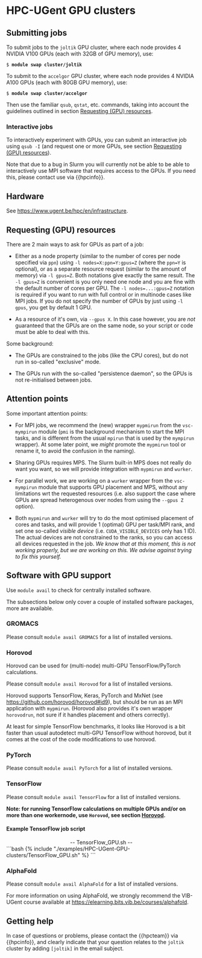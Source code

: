 # HPC-UGent GPU clusters

## Submitting jobs

To submit jobs to the `joltik` GPU cluster, where each node provides 4
NVIDIA V100 GPUs (each with 32GB of GPU memory), use:

<pre><code>$ <b>module swap cluster/joltik</b>
</code></pre>

To submit to the `accelgor` GPU cluster, where each node provides 4
NVIDIA A100 GPUs (each with 80GB GPU memory), use:

<pre><code>$ <b>module swap cluster/accelgor</b>
</code></pre>

Then use the familiar `qsub`, `qstat`, etc. commands, taking into
account the guidelines outlined in
section [Requesting (GPU) resources](./#requesting-gpu-resources).

### Interactive jobs

To interactively experiment with GPUs, you can submit an interactive job
using `qsub -I` (and request one or more GPUs, see
section [Requesting (GPU) resources](./#requesting-gpu-resources)).

Note that due to a bug in Slurm you will currently not be able to be
able to interactively use MPI software that requires access to the GPUs.
If you need this, please contact use via {{hpcinfo}}.

## Hardware

See <https://www.ugent.be/hpc/en/infrastructure>.

## Requesting (GPU) resources

There are 2 main ways to ask for GPUs as part of a job:

-   Either as a node property (similar to the number of cores per node
    specified via `ppn`) using `-l nodes=X:ppn=Y:gpus=Z` (where the
    `ppn=Y` is optional), or as a separate resource request (similar to
    the amount of memory) via `-l gpus=Z`. Both notations give exactly
    the same result. The `-l gpus=Z` is convenient is you only need one
    node and you are fine with the default number of cores per GPU. The
    `-l nodes=...:gpus=Z` notation is required if you want to run with
    full control or in multinode cases like MPI jobs. If you do not
    specify the number of GPUs by just using `-l gpus`, you get by
    default 1 GPU.

-   As a resource of it's own, via `--gpus X`. In this case however, you
    are *not* guaranteed that the GPUs are on the same node, so your
    script or code must be able to deal with this.

<!-- %  TODO We are providing a parallel wrapper ``wurker'' in the ``vsc-mympirun'' module to help with this
%  (and with other more usual parallel work, similar to the usual ``worker'' or ``atools'' tools).
%\item As a partial node resource, via ``-l nodes=...:mps=Z'' or ``-l mps=Z''.
%  This triggers the Multi-Process Service (MPS, see https://docs.nvidia.com/deploy/pdf/CUDA_Multi_Process_Service_Overview.pdf),
%  a way to ask for part of a GPU. The ``mps=`` value is a percentage of a GPU, and when submitting the job,
%  you typically ask for a multiple of 100. The jobscript can then hand out portions of this (e.g. 50 per task) to the actual work.
%  This is useful when a single application or MPI task cannot utilise a single/full GPU, and there are many other similar tasks that
%  need to be processed or increasing the MPI ranks gives a speedup (e.g. when there is a significant portion of CPU work in the code).
%  Unfortunately, this is not a silver bullet, and might require some experimenting to found out any potential benefits and proper tuning.
%  TODO: how can a user now that an application is not using the full gpu resources?
%  TODO this needs testing and there are some constraints (eg one mps job per node and thus one user per node using MPS)
%  TODO needs proper integration with mypmirun / wurker
%  TODO add separate section on MPS -->

Some background:

-   The GPUs are constrained to the jobs (like the CPU cores), but do
    not run in so-called "exclusive" mode.

-   The GPUs run with the so-called "persistence daemon", so the GPUs is
    not re-initialised between jobs.

<!-- %  TODO: we need to fix this in the pro/epilogue scripts? is this similar to regular RAM? -->

<!-- %TODO: add examples ? -->

## Attention points

Some important attention points:

-   For MPI jobs, we recommend the (new) wrapper `mypmirun` from the
    `vsc-mympirun` module (`pmi` is the background mechanism to start
    the MPI tasks, and is different from the usual `mpirun` that is used
    by the `mympirun` wrapper). At some later point, we *might* promote
    the `mypmirun` tool or rename it, to avoid the confusion in the
    naming).

-   Sharing GPUs requires MPS. The Slurm built-in MPS does not really do
    want you want, so we will provide integration with `mypmirun` and
    `wurker`.

-   For parallel work, we are working on a `wurker` wrapper from the
    `vsc-mympirun` module that supports GPU placement and MPS, without
    any limitations wrt the requested resources (i.e. also support the
    case where GPUs are spread heterogenous over nodes from using the
    `--gpus Z` option).

-   Both `mypmirun` and `wurker` will try to do the most optimised
    placement of cores and tasks, and will provide 1 (optimal) GPU per
    task/MPI rank, and set one so-called *visible device* (i.e.
    `CUDA_VISIBLE_DEVICES` only has 1 ID). The actual devices are not
    constrained to the ranks, so you can access all devices requested in
    the job. *We know that at this moment, this is not working properly, but we are working on this. We advise against trying to fix this yourself.*

  <!-- % TODO: this is still not the case, due to bugs in slurm. For now, you will probably do not get optimal placement and/or more
  %than one visible device.
  %TODO: we need an easy way to toggle this behaviour.
  %TODO: should be configurable from qsub somehow. Or we need to wait for fix or patch it ourself. -->

<!-- %TODO: add section on mypmirun, but has nothing to do with joltik. It works on all ugent/slurm clusters with and supports intelmpi.
%Main advantages are single tool instead of per-MPI mpirun flavour, improved accouting and faster startup. -->

## Software with GPU support

Use `module avail` to check for centrally installed software.

The subsections below only cover a couple of installed software
packages, more are available.

### GROMACS

Please consult `module avail GROMACS` for a list of installed versions.

### Horovod

Horovod can be used for (multi-node) multi-GPU TensorFlow/PyTorch
calculations.

Please consult `module avail Horovod` for a list of installed versions.

Horovod supports TensorFlow, Keras, PyTorch and MxNet (see
<https://github.com/horovod/horovod#id9>), but should be run as an MPI
application with `mypmirun`. (Horovod also provides it's own wrapper
`horovodrun`, not sure if it handles placement and others correctly).

At least for simple TensorFlow benchmarks, it looks like Horovod is a
bit faster than usual autodetect multi-GPU TensorFlow without horovod,
but it comes at the cost of the code modifications to use horovod.

<!--
%TODO: use NCCL version (only check is to export NCCL_DEBUG=INFO)
%TODO: NCCL tuning https://docs.nvidia.com/deeplearning/sdk/nccl-developer-guide/docs/env.html
%-> joltik: NCCL_NET_GDR_LEVEL=4 -> in environment -->

### PyTorch

Please consult `module avail PyTorch` for a list of installed versions.

### TensorFlow

Please consult `module avail TensorFlow` for a list of installed
versions.

**Note: for running TensorFlow calculations on multiple GPUs and/or on more than one workernode, use `Horovod`, see section [Horovod](./#horovod).**

#### Example TensorFlow job script

<center>-- TensorFlow_GPU.sh --</center>
```bash
{% include "./examples/HPC-UGent-GPU-clusters/TensorFlow_GPU.sh" %}
```

<!-- %TODO: add intel cpu params (only for cpu, but mention it anyway) and data format (channel_first  / NCHW)
% OMP_NUM_THREADS=$PBS_VARIABLE_FOR_CORES
% KMP_BLOCKTIME=0
% KMP_AFFINITY="granularity=fine,verbose,compact,1,0"
% KMP_SETTINGS=1

%TODO: quid tensorcores and bfloat16 etc etc?

%TODO: even on single node, horovod is faster (5\%) with nccl? (at least for simple benchmark) -->

### AlphaFold

Please consult `module avail AlphaFold` for a list of installed
versions.

For more information on using AlphaFold, we strongly recommend the
VIB-UGent course available at
<https://elearning.bits.vib.be/courses/alphafold>.

## Getting help

In case of questions or problems, please contact the {{hpcteam}} via {{hpcinfo}}, and clearly
indicate that your question relates to the `joltik` cluster by adding
`[joltik]` in the email subject.
